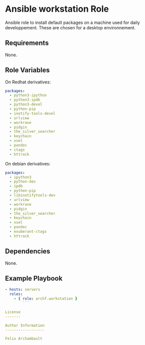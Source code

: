 Ansible workstation Role
=====================

Ansible role to install default packages on a machine used for daily developpement. These are chosen for a desktop environnement.

Requirements
------------

None.

Role Variables
--------------

On Redhat derivatives:

```yaml
packages:
  - python3-ipython
  - python3-ipdb
  - python3-devel
  - python-pip
  - inotify-tools-devel
  - urlview
  - workrave
  - pidgin
  - the_silver_searcher
  - keychain
  - xsel
  - pandoc
  - ctags
  - httrack
```

On debian derivatives:

```yaml
packages:
  - ipython3
  - python-dev
  - ipdb
  - python-pip
  - libinotifytools-dev
  - urlview
  - workrave
  - pidgin
  - the_silver_searcher
  - keychain
  - xsel
  - pandoc
  - exuberant-ctags
  - httrack
```

Dependencies
------------

None.

Example Playbook
-------------------------

```yaml
- hosts: servers
  roles:
    - { role: archf.workstation }
        ```

License
-------

Author Information
------------------

Felix Archambault
